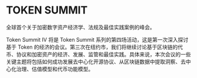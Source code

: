 # TOKEN SUMMIT

全球首个关于加密数字资产经济学、法规及最佳实践案例的峰会。

Token Summit IV 将是 Token Summit 系列的第四场活动，这是第一次深入探讨基于 Token 的经济的会议。第三次在纽约市，我们将继续讨论基于区块链的代币、协议和加密资产的经济、发展、监管和最佳实践。具体来说，本次会议的一些关键主题将包括如何成功发展去中心化开源协议、从区块链数据中提取洞察、去中心化治理、估值模型和代币功能模型。
